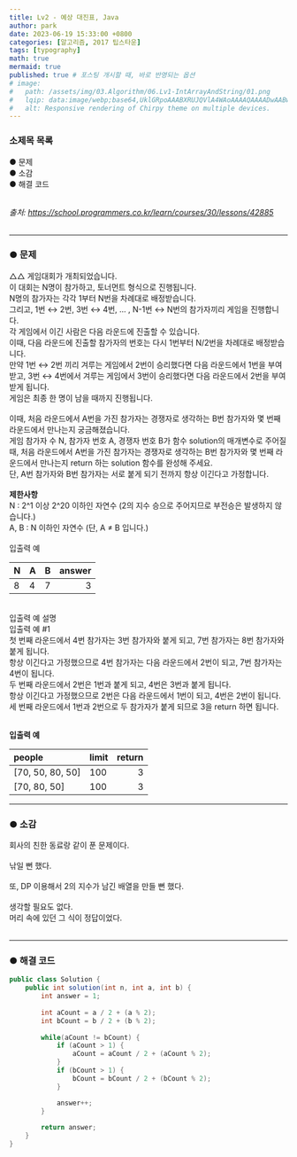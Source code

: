 ```yaml
---
title: Lv2 - 예상 대진표, Java
author: park
date: 2023-06-19 15:33:00 +0800
categories: [알고리즘, 2017 팁스타운]
tags: [typography]
math: true
mermaid: true
published: true # 포스팅 개시할 때, 바로 반영되는 옵션
# image: 
#   path: /assets/img/03.Algorithm/06.Lv1-IntArrayAndString/01.png
#   lqip: data:image/webp;base64,UklGRpoAAABXRUJQVlA4WAoAAAAQAAAADwAABwAAQUxQSDIAAAARL0AmbZurmr57yyIiqE8oiG0bejIYEQTgqiDA9vqnsUSI6H+oAERp2HZ65qP/VIAWAFZQOCBCAAAA8AEAnQEqEAAIAAVAfCWkAALp8sF8rgRgAP7o9FDvMCkMde9PK7euH5M1m6VWoDXf2FkP3BqV0ZYbO6NA/VFIAAAA
#   alt: Responsive rendering of Chirpy theme on multiple devices.
---
```


### 소제목 목록
● 문제<br/>
● 소감<br/>
● 해결 코드<br/>
<br/>

<i>출처: https://school.programmers.co.kr/learn/courses/30/lessons/42885</i><br/>
<br/>

---

### ● 문제

△△ 게임대회가 개최되었습니다.<br/>
이 대회는 N명이 참가하고, 토너먼트 형식으로 진행됩니다.<br/>
N명의 참가자는 각각 1부터 N번을 차례대로 배정받습니다.<br/>
그리고, 1번 ↔ 2번, 3번 ↔ 4번, ... , N-1번 ↔ N번의 참가자끼리 게임을 진행합니다.<br/>
각 게임에서 이긴 사람은 다음 라운드에 진출할 수 있습니다.<br/>
이때, 다음 라운드에 진출할 참가자의 번호는 다시 1번부터 N/2번을 차례대로 배정받습니다.<br/>
만약 1번 ↔ 2번 끼리 겨루는 게임에서 2번이 승리했다면 다음 라운드에서 1번을 부여받고, 3번 ↔ 4번에서 겨루는 게임에서 3번이 승리했다면 다음 라운드에서 2번을 부여받게 됩니다.<br/>
게임은 최종 한 명이 남을 때까지 진행됩니다.<br/>
<br/>
이때, 처음 라운드에서 A번을 가진 참가자는 경쟁자로 생각하는 B번 참가자와 몇 번째 라운드에서 만나는지 궁금해졌습니다.<br/>
게임 참가자 수 N, 참가자 번호 A, 경쟁자 번호 B가 함수 solution의 매개변수로 주어질 때, 처음 라운드에서 A번을 가진 참가자는 경쟁자로 생각하는 B번 참가자와 몇 번째 라운드에서 만나는지 return 하는 solution 함수를 완성해 주세요.<br/>
단, A번 참가자와 B번 참가자는 서로 붙게 되기 전까지 항상 이긴다고 가정합니다.<br/>
<br/>
<b>제한사항</b><br/>
N : 2^1 이상 2^20 이하인 자연수 (2의 지수 승으로 주어지므로 부전승은 발생하지 않습니다.)<br/>
A, B : N 이하인 자연수 (단, A ≠ B 입니다.)<br/>
<br/>
입출력 예<br/>

| N             | A    | B       |answer   |
|:--------------|:-----|:--------|--------:|
| 8             | 4    |   7     |   3     |

<br/>
입출력 예 설명<br/>
입출력 예 #1<br/>
첫 번째 라운드에서 4번 참가자는 3번 참가자와 붙게 되고, 7번 참가자는 8번 참가자와 붙게 됩니다.<br/>
항상 이긴다고 가정했으므로 4번 참가자는 다음 라운드에서 2번이 되고, 7번 참가자는 4번이 됩니다.<br/>
두 번째 라운드에서 2번은 1번과 붙게 되고, 4번은 3번과 붙게 됩니다.<br/>
항상 이긴다고 가정했으므로 2번은 다음 라운드에서 1번이 되고, 4번은 2번이 됩니다.<br/>
세 번째 라운드에서 1번과 2번으로 두 참가자가 붙게 되므로 3을 return 하면 됩니다.<br/>
<br/>

<b>입출력 예</b><br/>

| people                       | limit | return |
|:-----------------------------|:-------|--------:|
| [70, 50, 80, 50]             | 100    |   3     |
| [70, 80, 50]                 | 100    |   3     |

---

### ● 소감

회사의 친한 동료랑 같이 푼 문제이다.<br/>
<br/>
낚일 뻔 했다.<br/>
<br/>
또, DP 이용해서 2의 지수가 남긴 배열을 만들 뻔 했다.<br/>
<br/>
생각할 필요도 없다.<br/>
머리 속에 있던 그 식이 정답이었다.<br/>
<br/>

---

### ● 해결 코드

```java
public class Solution {
    public int solution(int n, int a, int b) {
        int answer = 1;
            
        int aCount = a / 2 + (a % 2);
        int bCount = b / 2 + (b % 2);
        
        while(aCount != bCount) {
            if (aCount > 1) {
                aCount = aCount / 2 + (aCount % 2);
            }
            if (bCount > 1) {
                bCount = bCount / 2 + (bCount % 2);
            }

            answer++;
        }
        
        return answer;
    }
}
```